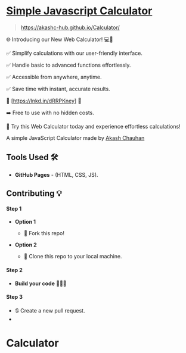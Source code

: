 # [Simple Javascript Calculator](https://github.com/akash-chauhan-07/Calculator) 

> https://akashc-hub.github.io/Calculator/

🌐 Introducing our New Web Calculator! 💻🔢

✅ Simplify calculations with our user-friendly interface.

✅ Handle basic to advanced functions effortlessly.

✅ Accessible from anywhere, anytime.

✅ Save time with instant, accurate results.

🔗 [https://lnkd.in/dRRPKney] 🔗

➡️ Free to use with no hidden costs.

🧮 Try this Web Calculator today and experience effortless calculations!

A simple JavaScript Calculator made by [Akash Chauhan](https://github.com/akash-chauhan-07)

## Tools Used 🛠️
* <b>GitHub Pages</b> - (HTML, CSS, JS).

## Contributing 💡
#### Step 1

- **Option 1**
    - 🍴 Fork this repo!

- **Option 2**
    - 👯 Clone this repo to your local machine.


#### Step 2

- **Build your code** 🔨🔨🔨

#### Step 3

- 🔃 Create a new pull request.
- 
# Calculator
